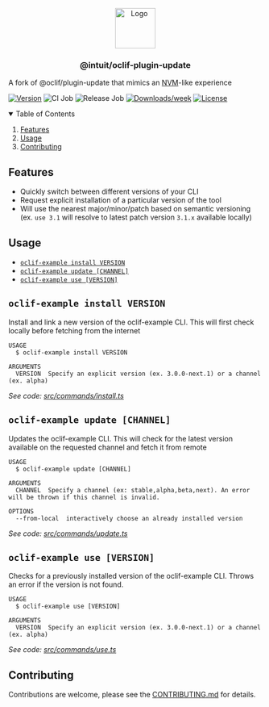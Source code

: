 <!-- Project Logo and Title -->
<p align="center">
  <a href="#">
    <img src=".github/assets/logo.png" alt="Logo" width="80" height="80">
  </a>

  <h3 align="center">@intuit/oclif-plugin-update</h3>
</p>


A fork of @oclif/plugin-update that mimics an [NVM](https://github.com/nvm-sh/nvm)-like experience

[![Version](https://img.shields.io/npm/v/@intuit/oclif-plugin-update.svg)](https://npmjs.org/package/@intuit/oclif-plugin-update)
![CI Job](https://github.com/intuit/plugin-update/actions/workflows/ci.yml/badge.svg)
![Release Job](https://github.com/intuit/plugin-update/actions/workflows/npm-publish.yml/badge.svg)
[![Downloads/week](https://img.shields.io/npm/dw/@intuit/oclif-plugin-update.svg)](https://npmjs.org/package/@intuit/oclif-plugin-update)
[![License](https://img.shields.io/npm/l/@intuit/oclif-plugin-update.svg)](https://github.com/intuit/plugin-update/blob/master/package.json)

<details open="open">
  <summary>Table of Contents</summary>
  <ol>
    <li><a href="#features">Features</a></li>
    <li><a href="#usage">Usage</a></li>
    <li><a href="#contributing">Contributing</a></li>
  </ol>
</details>

## Features

- Quickly switch between different versions of your CLI
- Request explicit installation of a particular version of the tool
- Will use the nearest major/minor/patch based on semantic versioning (ex. `use 3.1` will resolve to latest patch version `3.1.x` available locally)

## Usage

<!-- commands -->
* [`oclif-example install VERSION`](#oclif-example-install-version)
* [`oclif-example update [CHANNEL]`](#oclif-example-update-channel)
* [`oclif-example use [VERSION]`](#oclif-example-use-version)

## `oclif-example install VERSION`

Install and link a new version of the oclif-example CLI. This will first check locally before fetching from the internet

```
USAGE
  $ oclif-example install VERSION

ARGUMENTS
  VERSION  Specify an explicit version (ex. 3.0.0-next.1) or a channel (ex. alpha)
```

_See code: [src/commands/install.ts](https://github.com/intuit/plugin-update/blob/v1.9.4/src/commands/install.ts)_

## `oclif-example update [CHANNEL]`

Updates the oclif-example CLI. This will check for the latest version available on the requested channel and fetch it from remote

```
USAGE
  $ oclif-example update [CHANNEL]

ARGUMENTS
  CHANNEL  Specify a channel (ex: stable,alpha,beta,next). An error will be thrown if this channel is invalid.

OPTIONS
  --from-local  interactively choose an already installed version
```

_See code: [src/commands/update.ts](https://github.com/intuit/plugin-update/blob/v1.9.4/src/commands/update.ts)_

## `oclif-example use [VERSION]`

Checks for a previously installed version of the oclif-example CLI. Throws an error if the version is not found.

```
USAGE
  $ oclif-example use [VERSION]

ARGUMENTS
  VERSION  Specify an explicit version (ex. 3.0.0-next.1) or a channel (ex. alpha)
```

_See code: [src/commands/use.ts](https://github.com/intuit/plugin-update/blob/v1.9.4/src/commands/use.ts)_
<!-- commandsstop -->

## Contributing

Contributions are welcome, please see the [CONTRIBUTING.md](CONTRIBUTING.md) for details.